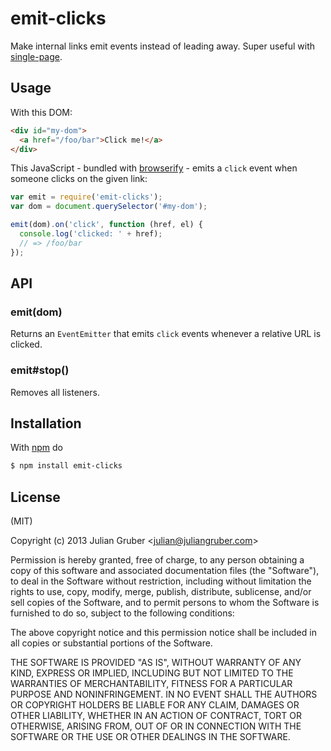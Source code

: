 
# emit-clicks

Make internal links emit events instead of leading away. Super useful with
[single-page](https://github.com/substack/single-page).

## Usage

With this DOM:

```html
<div id="my-dom">
  <a href="/foo/bar">Click me!</a>
</div>
```

This JavaScript - bundled with
[browserify](https://github.com/substack/browserify) - emits a `click` event
when someone clicks on the given link:

```js
var emit = require('emit-clicks');
var dom = document.querySelector('#my-dom');

emit(dom).on('click', function (href, el) {
  console.log('clicked: ' + href);
  // => /foo/bar
});
```

## API

### emit(dom)

Returns an `EventEmitter` that emits `click` events whenever a relative URL is clicked.

### emit#stop()

Removes all listeners.

## Installation

With [npm](http://npmjs.org) do

```bash
$ npm install emit-clicks
```

## License

(MIT)

Copyright (c) 2013 Julian Gruber &lt;julian@juliangruber.com&gt;

Permission is hereby granted, free of charge, to any person obtaining a copy of
this software and associated documentation files (the "Software"), to deal in
the Software without restriction, including without limitation the rights to
use, copy, modify, merge, publish, distribute, sublicense, and/or sell copies
of the Software, and to permit persons to whom the Software is furnished to do
so, subject to the following conditions:

The above copyright notice and this permission notice shall be included in all
copies or substantial portions of the Software.

THE SOFTWARE IS PROVIDED "AS IS", WITHOUT WARRANTY OF ANY KIND, EXPRESS OR
IMPLIED, INCLUDING BUT NOT LIMITED TO THE WARRANTIES OF MERCHANTABILITY,
FITNESS FOR A PARTICULAR PURPOSE AND NONINFRINGEMENT. IN NO EVENT SHALL THE
AUTHORS OR COPYRIGHT HOLDERS BE LIABLE FOR ANY CLAIM, DAMAGES OR OTHER
LIABILITY, WHETHER IN AN ACTION OF CONTRACT, TORT OR OTHERWISE, ARISING FROM,
OUT OF OR IN CONNECTION WITH THE SOFTWARE OR THE USE OR OTHER DEALINGS IN THE
SOFTWARE.
